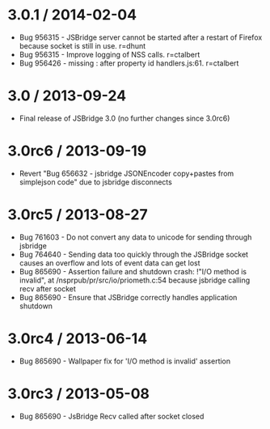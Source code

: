 3.0.1 / 2014-02-04
==================

  * Bug 956315 - JSBridge server cannot be started after a restart of Firefox because socket is still in use. r=dhunt
  * Bug 956315 - Improve logging of NSS calls. r=ctalbert
  * Bug 956426 - missing : after property id handlers.js:61. r=ctalbert

3.0 / 2013-09-24
================

  * Final release of JSBridge 3.0 (no further changes since 3.0rc6)

3.0rc6 / 2013-09-19
===================

  * Revert "Bug 656632 - jsbridge JSONEncoder copy+pastes from simplejson code" due to jsbridge disconnects

3.0rc5 / 2013-08-27
===================

* Bug 761603 - Do not convert any data to unicode for sending through jsbridge
* Bug 764640 - Sending data too quickly through the JSBridge socket causes an overflow and lots of event data can get lost
* Bug 865690 - Assertion failure and shutdown crash: !"I/O method is invalid", at /nsprpub/pr/src/io/priometh.c:54 because jsbridge calling recv after socket
* Bug 865690 - Ensure that JSBridge correctly handles application shutdown

3.0rc4 / 2013-06-14
===================

* Bug 865690 - Wallpaper fix for 'I/O method is invalid' assertion

3.0rc3 / 2013-05-08
===================

* Bug 865690 - JsBridge Recv called after socket closed
